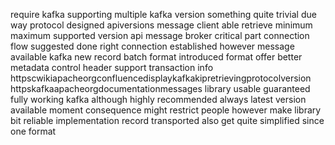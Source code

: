 require kafka supporting multiple kafka version something quite trivial due way protocol designed apiversions message client able retrieve minimum maximum supported version api message broker critical part connection flow suggested done right connection established however message available kafka new record batch format introduced format offer better metadata control header support transaction info httpscwikiapacheorgconfluencedisplaykafkakipretrievingprotocolversion httpskafkaapacheorgdocumentationmessages library usable guaranteed fully working kafka although highly recommended always latest version available moment consequence might restrict people however make library bit reliable implementation record transported also get quite simplified since one format